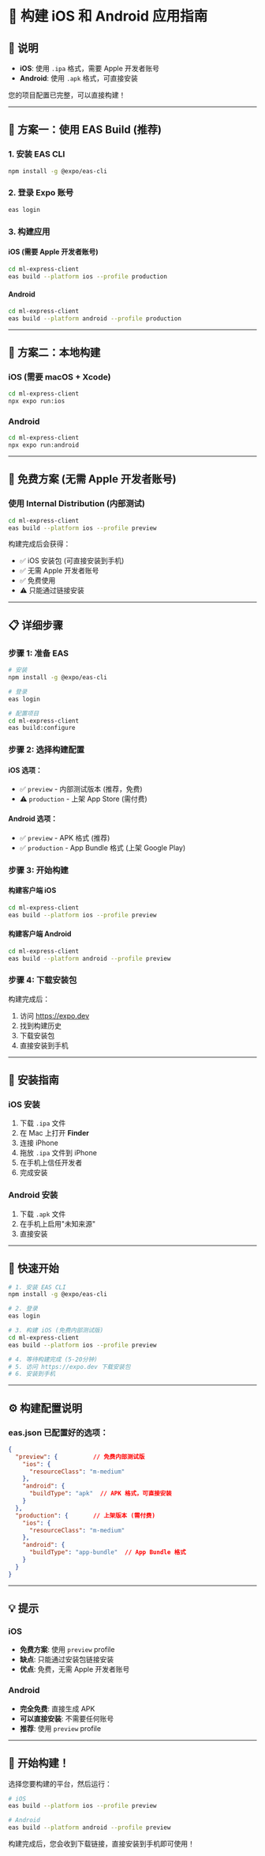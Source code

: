 # 📱 构建 iOS 和 Android 应用指南

## 🎯 说明

- **iOS**: 使用 `.ipa` 格式，需要 Apple 开发者账号
- **Android**: 使用 `.apk` 格式，可直接安装

您的项目配置已完整，可以直接构建！

---

## 🚀 方案一：使用 EAS Build (推荐)

### 1. 安装 EAS CLI
```bash
npm install -g @expo/eas-cli
```

### 2. 登录 Expo 账号
```bash
eas login
```

### 3. 构建应用

#### iOS (需要 Apple 开发者账号)
```bash
cd ml-express-client
eas build --platform ios --profile production
```

#### Android
```bash
cd ml-express-client
eas build --platform android --profile production
```

---

## 🚀 方案二：本地构建

### iOS (需要 macOS + Xcode)
```bash
cd ml-express-client
npx expo run:ios
```

### Android
```bash
cd ml-express-client
npx expo run:android
```

---

## 🎁 免费方案 (无需 Apple 开发者账号)

### 使用 Internal Distribution (内部测试)
```bash
cd ml-express-client
eas build --platform ios --profile preview
```

构建完成后会获得：
- ✅ iOS 安装包 (可直接安装到手机)
- ✅ 无需 Apple 开发者账号
- ✅ 免费使用
- ⚠️ 只能通过链接安装

---

## 📋 详细步骤

### 步骤 1: 准备 EAS
```bash
# 安装
npm install -g @expo/eas-cli

# 登录
eas login

# 配置项目
cd ml-express-client
eas build:configure
```

### 步骤 2: 选择构建配置

#### iOS 选项：
- ✅ `preview` - 内部测试版本 (推荐，免费)
- ⚠️ `production` - 上架 App Store (需付费)

#### Android 选项：
- ✅ `preview` - APK 格式 (推荐)
- ✅ `production` - App Bundle 格式 (上架 Google Play)

### 步骤 3: 开始构建

#### 构建客户端 iOS
```bash
cd ml-express-client
eas build --platform ios --profile preview
```

#### 构建客户端 Android
```bash
cd ml-express-client
eas build --platform android --profile preview
```

### 步骤 4: 下载安装包

构建完成后：
1. 访问 https://expo.dev
2. 找到构建历史
3. 下载安装包
4. 直接安装到手机

---

## 📱 安装指南

### iOS 安装
1. 下载 `.ipa` 文件
2. 在 Mac 上打开 **Finder**
3. 连接 iPhone
4. 拖放 `.ipa` 文件到 iPhone
5. 在手机上信任开发者
6. 完成安装

### Android 安装
1. 下载 `.apk` 文件
2. 在手机上启用"未知来源"
3. 直接安装

---

## 🎯 快速开始

```bash
# 1. 安装 EAS CLI
npm install -g @expo/eas-cli

# 2. 登录
eas login

# 3. 构建 iOS (免费内部测试版)
cd ml-express-client
eas build --platform ios --profile preview

# 4. 等待构建完成 (5-20分钟)
# 5. 访问 https://expo.dev 下载安装包
# 6. 安装到手机
```

---

## ⚙️ 构建配置说明

### eas.json 已配置好的选项：

```json
{
  "preview": {          // 免费内部测试版
    "ios": {
      "resourceClass": "m-medium"
    },
    "android": {
      "buildType": "apk"  // APK 格式，可直接安装
    }
  },
  "production": {       // 上架版本 (需付费)
    "ios": {
      "resourceClass": "m-medium"
    },
    "android": {
      "buildType": "app-bundle"  // App Bundle 格式
    }
  }
}
```

---

## 💡 提示

### iOS
- **免费方案**: 使用 `preview` profile
- **缺点**: 只能通过安装包链接安装
- **优点**: 免费，无需 Apple 开发者账号

### Android  
- **完全免费**: 直接生成 APK
- **可以直接安装**: 不需要任何账号
- **推荐**: 使用 `preview` profile

---

## 🎉 开始构建！

选择您要构建的平台，然后运行：

```bash
# iOS
eas build --platform ios --profile preview

# Android
eas build --platform android --profile preview
```

构建完成后，您会收到下载链接，直接安装到手机即可使用！

